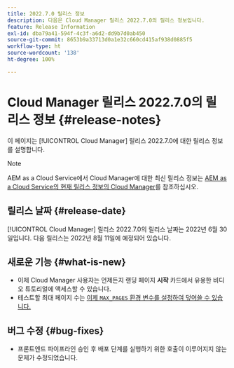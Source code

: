 ```yaml
---
title: 2022.7.0 릴리스 정보
description: 다음은 Cloud Manager 릴리스 2022.7.0의 릴리스 정보입니다.
feature: Release Information
exl-id: dba79a41-594f-4c3f-a6d2-dd9b7d0ab450
source-git-commit: 8653b9a33713d0a1e32c660cd415af938d0885f5
workflow-type: ht
source-wordcount: '138'
ht-degree: 100%

---
```


# Cloud Manager 릴리스 2022.7.0의 릴리스 정보 {#release-notes}

이 페이지는 [!UICONTROL Cloud Manager] 릴리스 2022.7.0에 대한 릴리스 정보를 설명합니다.

>[!NOTE]
>
>AEM as a Cloud Service에서 Cloud Manager에 대한 최신 릴리스 정보는 [AEM as a Cloud Service의 현재 릴리스 정보의 Cloud Manager](https://experienceleague.adobe.com/docs/experience-manager-cloud-service/content/implementing/using-cloud-manager/release-notes-cloud-manager/release-notes-cm-current.html)를 참조하십시오.

## 릴리스 날짜 {#release-date}

[!UICONTROL Cloud Manager] 릴리스 2022.7.0의 릴리스 날짜는 2022년 6월 30일입니다. 다음 릴리스는 2022년 8월 11일에 예정되어 있습니다.

## 새로운 기능 {#what-is-new}

* 이제 Cloud Manager 사용자는 언제든지 랜딩 페이지 **시작** 카드에서 유용한 비디오 튜토리얼에 액세스할 수 있습니다.
* 테스트할 최대 페이지 수는 [이제 `MAX_PAGES` 환경 변수를 설정하여 덮어쓸 수 있습니다.](/help/using/code-quality-testing.md#crawler)

## 버그 수정 {#bug-fixes}

* 프론트엔드 파이프라인 승인 후 배포 단계를 실행하기 위한 호출이 이루어지지 않는 문제가 수정되었습니다.
